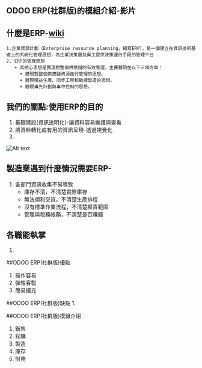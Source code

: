## ODOO ERP(社群版)的模組介紹-影片
## 什麼是ERP-[wiki](https://zh.wikipedia.org/zh-tw/%E4%BC%81%E4%B8%9A%E8%B5%84%E6%BA%90%E8%AE%A1%E5%88%92#ERP%E7%9A%84%E7%AE%A1%E7%90%86%E6%80%9D%E6%83%B3)
    1.企業資源計劃（Enterprise resource planning，縮寫ERP），是一個建立在資訊技術基礎上的系統化管理思想，為企業決策層及員工提供決策運行手段的管理平台 -
    2. ERP的管理思想
       + 其核心思想是實現對整個供應鏈的有效管理，主要體現在以下三個方面：
         + 體現對整個供應鏈資源進行管理的思想。
         + 體現精益生產、同步工程和敏捷製造的思想。
         + 體現事先計劃與事中控制的思想。

## 我們的關點:使用ERP的目的
1. 基礎建設(資訊透明化)-讓資料容易維護與查看
2. 將資料轉化成有用的資訊呈現-透過視覺化
3. 
![Alt text](https://github.com/ksharry/odoo-repository/blob/main/pic/1301.png?raw=true)
## 製造業遇到什麼情況需要ERP-
1. 各部門資訊收集不易導致
   + 庫存不清，不清楚實際庫存
   + 無法順利交貨，不清楚生產排程
   + 沒有標準作業流程，不清楚權責範圍
   + 管理與稅務帳務，不清楚是否賺錢



## 各職能執掌
1. 

##ODOO ERP(社群版)優點
1. 操作容易
2. 彈性客製
2. 簡易擴充

##ODOO ERP(社群版)缺點
1. 

##ODOO ERP(社群版)模組介紹
1. 銷售
2. 採購
3. 製造
4. 庫存
5. 財務

